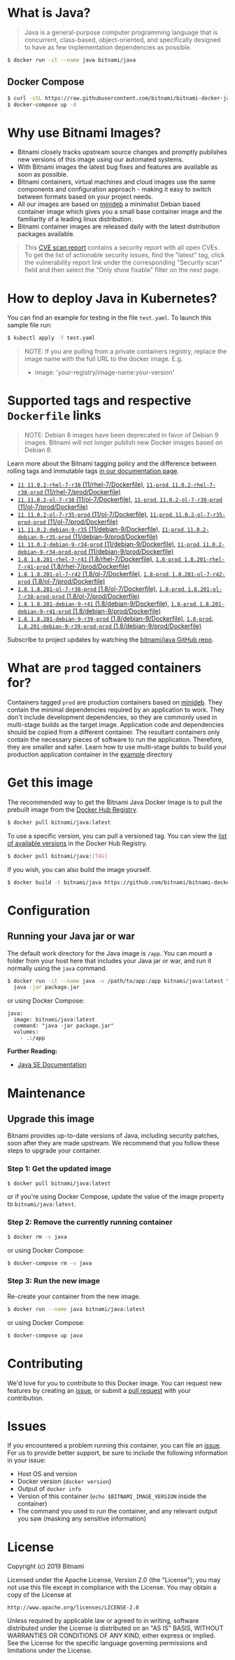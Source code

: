 # What is Java?

> Java is a general-purpose computer programming language that is concurrent, class-based, object-oriented, and specifically designed to have as few implementation dependencies as possible.

```bash
$ docker run -it --name java bitnami/java
```

## Docker Compose

```bash
$ curl -sSL https://raw.githubusercontent.com/bitnami/bitnami-docker-java/master/docker-compose.yml > docker-compose.yml
$ docker-compose up -d
```

# Why use Bitnami Images?

* Bitnami closely tracks upstream source changes and promptly publishes new versions of this image using our automated systems.
* With Bitnami images the latest bug fixes and features are available as soon as possible.
* Bitnami containers, virtual machines and cloud images use the same components and configuration approach - making it easy to switch between formats based on your project needs.
* All our images are based on [minideb](https://github.com/bitnami/minideb) a minimalist Debian based container image which gives you a small base container image and the familiarity of a leading linux distribution.
* Bitnami container images are released daily with the latest distribution packages available.


> This [CVE scan report](https://quay.io/repository/bitnami/java?tab=tags) contains a security report with all open CVEs. To get the list of actionable security issues, find the "latest" tag, click the vulnerability report link under the corresponding "Security scan" field and then select the "Only show fixable" filter on the next page.

# How to deploy Java in Kubernetes?

You can find an example for testing in the file `test.yaml`. To launch this sample file run:

```bash
$ kubectl apply -f test.yaml
```

> NOTE: If you are pulling from a private containers registry, replace the image name with the full URL to the docker image. E.g.
>
> - image: 'your-registry/image-name:your-version'

# Supported tags and respective `Dockerfile` links

> NOTE: Debian 8 images have been deprecated in favor of Debian 9 images. Bitnami will not longer publish new Docker images based on Debian 8.

Learn more about the Bitnami tagging policy and the difference between rolling tags and immutable tags [in our documentation page](https://docs.bitnami.com/containers/how-to/understand-rolling-tags-containers/).


- [`11`, `11.0.2-rhel-7-r38` (11/rhel-7/Dockerfile)](https://github.com/bitnami/bitnami-docker-java/blob/11.0.2-rhel-7-r38/11/rhel-7/Dockerfile), [`11-prod`, `11.0.2-rhel-7-r38-prod` (11/rhel-7/prod/Dockerfile)](https://github.com/bitnami/bitnami-docker-java/blob/11.0.2-rhel-7-r38/11/rhel-7/prod/Dockerfile)
- [`11`, `11.0.2-ol-7-r38` (11/ol-7/Dockerfile)](https://github.com/bitnami/bitnami-docker-java/blob/11.0.2-ol-7-r38/11/ol-7/Dockerfile), [`11-prod`, `11.0.2-ol-7-r38-prod` (11/ol-7/prod/Dockerfile)](https://github.com/bitnami/bitnami-docker-java/blob/11.0.2-ol-7-r38/11/ol-7/prod/Dockerfile)
- [`11`, `11.0.2-ol-7-r35-prod` (11/ol-7/Dockerfile)](https://github.com/bitnami/bitnami-docker-java/blob/11.0.2-ol-7-r35-prod/11/ol-7/Dockerfile), [`11-prod`, `11.0.2-ol-7-r35-prod-prod` (11/ol-7/prod/Dockerfile)](https://github.com/bitnami/bitnami-docker-java/blob/11.0.2-ol-7-r35-prod/11/ol-7/prod/Dockerfile)
- [`11`, `11.0.2-debian-9-r35` (11/debian-9/Dockerfile)](https://github.com/bitnami/bitnami-docker-java/blob/11.0.2-debian-9-r35/11/debian-9/Dockerfile), [`11-prod`, `11.0.2-debian-9-r35-prod` (11/debian-9/prod/Dockerfile)](https://github.com/bitnami/bitnami-docker-java/blob/11.0.2-debian-9-r35/11/debian-9/prod/Dockerfile)
- [`11`, `11.0.2-debian-9-r34-prod` (11/debian-9/Dockerfile)](https://github.com/bitnami/bitnami-docker-java/blob/11.0.2-debian-9-r34-prod/11/debian-9/Dockerfile), [`11-prod`, `11.0.2-debian-9-r34-prod-prod` (11/debian-9/prod/Dockerfile)](https://github.com/bitnami/bitnami-docker-java/blob/11.0.2-debian-9-r34-prod/11/debian-9/prod/Dockerfile)
- [`1.8`, `1.8.201-rhel-7-r41` (1.8/rhel-7/Dockerfile)](https://github.com/bitnami/bitnami-docker-java/blob/1.8.201-rhel-7-r41/1.8/rhel-7/Dockerfile), [`1.8-prod`, `1.8.201-rhel-7-r41-prod` (1.8/rhel-7/prod/Dockerfile)](https://github.com/bitnami/bitnami-docker-java/blob/1.8.201-rhel-7-r41/1.8/rhel-7/prod/Dockerfile)
- [`1.8`, `1.8.201-ol-7-r42` (1.8/ol-7/Dockerfile)](https://github.com/bitnami/bitnami-docker-java/blob/1.8.201-ol-7-r42/1.8/ol-7/Dockerfile), [`1.8-prod`, `1.8.201-ol-7-r42-prod` (1.8/ol-7/prod/Dockerfile)](https://github.com/bitnami/bitnami-docker-java/blob/1.8.201-ol-7-r42/1.8/ol-7/prod/Dockerfile)
- [`1.8`, `1.8.201-ol-7-r38-prod` (1.8/ol-7/Dockerfile)](https://github.com/bitnami/bitnami-docker-java/blob/1.8.201-ol-7-r38-prod/1.8/ol-7/Dockerfile), [`1.8-prod`, `1.8.201-ol-7-r38-prod-prod` (1.8/ol-7/prod/Dockerfile)](https://github.com/bitnami/bitnami-docker-java/blob/1.8.201-ol-7-r38-prod/1.8/ol-7/prod/Dockerfile)
- [`1.8`, `1.8.201-debian-9-r41` (1.8/debian-9/Dockerfile)](https://github.com/bitnami/bitnami-docker-java/blob/1.8.201-debian-9-r41/1.8/debian-9/Dockerfile), [`1.8-prod`, `1.8.201-debian-9-r41-prod` (1.8/debian-9/prod/Dockerfile)](https://github.com/bitnami/bitnami-docker-java/blob/1.8.201-debian-9-r41/1.8/debian-9/prod/Dockerfile)
- [`1.8`, `1.8.201-debian-9-r39-prod` (1.8/debian-9/Dockerfile)](https://github.com/bitnami/bitnami-docker-java/blob/1.8.201-debian-9-r39-prod/1.8/debian-9/Dockerfile), [`1.8-prod`, `1.8.201-debian-9-r39-prod-prod` (1.8/debian-9/prod/Dockerfile)](https://github.com/bitnami/bitnami-docker-java/blob/1.8.201-debian-9-r39-prod/1.8/debian-9/prod/Dockerfile)

Subscribe to project updates by watching the [bitnami/java GitHub repo](https://github.com/bitnami/bitnami-docker-java).

# What are `prod` tagged containers for?

Containers tagged `prod` are production containers based on [minideb](https://github.com/bitnami/minideb). They contain the minimal dependencies required by an application to work.
They don't include development dependencies, so they are commonly used in multi-stage builds as the target image. Application code and dependencies should be copied from a different container.
The resultant containers only contain the necessary pieces of software to run the application. Therefore, they are smaller and safer.
Learn how to use multi-stage builds to build your production application container in the [example](/example) directory

# Get this image

The recommended way to get the Bitnami Java Docker Image is to pull the prebuilt image from the [Docker Hub Registry](https://hub.docker.com/r/bitnami/java).

```bash
$ docker pull bitnami/java:latest
```

To use a specific version, you can pull a versioned tag. You can view the [list of available versions](https://hub.docker.com/r/bitnami/java/tags/) in the Docker Hub Registry.

```bash
$ docker pull bitnami/java:[TAG]
```

If you wish, you can also build the image yourself.

```bash
$ docker build -t bitnami/java https://github.com/bitnami/bitnami-docker-java.git
```

# Configuration

## Running your Java jar or war

The default work directory for the Java image is `/app`. You can mount a folder from your host here that includes your Java jar or war, and run it normally using the `java` command.

```bash
$ docker run -it --name java -v /path/to/app:/app bitnami/java:latest \
  java -jar package.jar
```

or using Docker Compose:

```
java:
  image: bitnami/java:latest
  command: "java -jar package.jar"
  volumes:
    - .:/app
```

**Further Reading:**

  - [Java SE Documentation](https://docs.oracle.com/javase/8/docs/api/)

# Maintenance

## Upgrade this image

Bitnami provides up-to-date versions of Java, including security patches, soon after they are made upstream. We recommend that you follow these steps to upgrade your container.

### Step 1: Get the updated image

```bash
$ docker pull bitnami/java:latest
```

or if you're using Docker Compose, update the value of the image property to `bitnami/java:latest`.

### Step 2: Remove the currently running container

```bash
$ docker rm -v java
```

or using Docker Compose:

```bash
$ docker-compose rm -v java
```

### Step 3: Run the new image

Re-create your container from the new image.

```bash
$ docker run --name java bitnami/java:latest
```

or using Docker Compose:

```bash
$ docker-compose up java
```

# Contributing

We'd love for you to contribute to this Docker image. You can request new features by creating an [issue](https://github.com/bitnami/bitnami-docker-java/issues), or submit a [pull request](https://github.com/bitnami/bitnami-docker-java/pulls) with your contribution.

# Issues

If you encountered a problem running this container, you can file an [issue](https://github.com/bitnami/bitnami-docker-java/issues). For us to provide better support, be sure to include the following information in your issue:

- Host OS and version
- Docker version (`docker version`)
- Output of `docker info`
- Version of this container (`echo $BITNAMI_IMAGE_VERSION` inside the container)
- The command you used to run the container, and any relevant output you saw (masking any sensitive
information)

# License

Copyright (c) 2019 Bitnami

Licensed under the Apache License, Version 2.0 (the "License");
you may not use this file except in compliance with the License.
You may obtain a copy of the License at

    http://www.apache.org/licenses/LICENSE-2.0

Unless required by applicable law or agreed to in writing, software
distributed under the License is distributed on an "AS IS" BASIS,
WITHOUT WARRANTIES OR CONDITIONS OF ANY KIND, either express or implied.
See the License for the specific language governing permissions and
limitations under the License.
